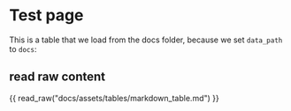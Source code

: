 # Test page

This is a table that we load from the docs folder, because we set `data_path` to `docs`:

## read raw content

{{ read_raw("docs/assets/tables/markdown_table.md") }}

